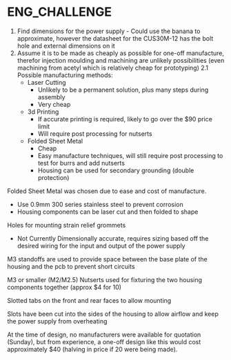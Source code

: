 # ENG_CHALLENGE

1. Find dimensions for the power supply - Could use the banana to approximate, however the datasheet for the CUS30M-12 has the bolt hole and external dimensions on it
2. Assume it is to be made as cheaply as possible for one-off manufacture, therefor injection moulding and machining are unlikely possibilities (even machining from acetyl which is relatively cheap for prototyping)
  2.1 Possible manufacturing methods:
    - Laser Cutting
      - Unlikely to be a permanent solution, plus many steps during assembly
      - Very cheap
    - 3d Printing
      - If accurate printing is required, likely to go over the $90 price limit
      - Will require post processing for nutserts
    - Folded Sheet Metal
      - Cheap
      - Easy manufacture techniques, will still require post processing to test for burrs and add nutserts
      - Housing can be used for secondary grounding (double protection)

Folded Sheet Metal was chosen due to ease and cost of manufacture.
- Use 0.9mm 300 series stainless steel to prevent corrosion
- Housing components can be laser cut and then folded to shape

Holes for mounting strain relief grommets
  - Not Currently Dimensionally accurate, requires sizing based off the desired wiring for the input and output of the power supply

M3 standoffs are used to provide space between the base plate of the housing and the pcb to prevent short circuits

M3 or smaller (M2/M2.5) Nutserts used for fixturing the two housing components together (approx $4 for 10)

Slotted tabs on the front and rear faces to allow mounting

Slots have been cut into the sides of the housing to allow airflow and keep the power supply from overheating

At the time of design, no manufacturers were available for quotation (Sunday), but from experience, a one-off design like this would cost approximately $40 (halving in price if 20 were being made). 
